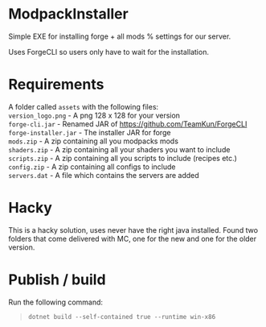 # ModpackInstaller
Simple EXE for installing forge + all mods % settings for our server.

Uses ForgeCLI so users only have to wait for the installation.

# Requirements
A folder called `assets` with the following files: <br>
`version_logo.png` - A png 128 x 128 for your version <br>
`forge-cli.jar` - Renamed JAR of https://github.com/TeamKun/ForgeCLI <br>
`forge-installer.jar` - The installer JAR for forge <br>
`mods.zip` - A zip containing all you modpacks mods <br>
`shaders.zip` - A zip containing all your shaders you want to include <br>
`scripts.zip` - A zip containing all you scripts to include (recipes etc.) <br>
`config.zip` - A zip containing all configs to include <br>
`servers.dat` - A file which contains the servers are added <br>

# Hacky
This is a hacky solution, uses never have the right java installed. Found two folders that come delivered with MC, one for the new and one for the older version.

# Publish / build
Run the following command:
>`dotnet build --self-contained true --runtime win-x86`
